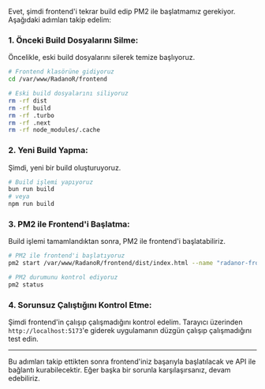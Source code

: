 Evet, şimdi frontend'i tekrar build edip PM2 ile başlatmamız gerekiyor. Aşağıdaki adımları takip edelim:

### 1. Önceki Build Dosyalarını Silme:

Öncelikle, eski build dosyalarını silerek temize başlıyoruz.

```bash
# Frontend klasörüne gidiyoruz
cd /var/www/RadanoR/frontend

# Eski build dosyalarını siliyoruz
rm -rf dist
rm -rf build
rm -rf .turbo
rm -rf .next
rm -rf node_modules/.cache
```

### 2. Yeni Build Yapma:

Şimdi, yeni bir build oluşturuyoruz.

```bash
# Build işlemi yapıyoruz
bun run build
# veya
npm run build
```

### 3. PM2 ile Frontend'i Başlatma:

Build işlemi tamamlandıktan sonra, PM2 ile frontend'i başlatabiliriz.

```bash
# PM2 ile frontend'i başlatıyoruz
pm2 start /var/www/RadanoR/frontend/dist/index.html --name "radanor-frontend"

# PM2 durumunu kontrol ediyoruz
pm2 status
```

### 4. Sorunsuz Çalıştığını Kontrol Etme:

Şimdi frontend'in çalışıp çalışmadığını kontrol edelim. Tarayıcı üzerinden `http://localhost:5173`'e giderek uygulamanın düzgün çalışıp çalışmadığını test edin.

---

Bu adımları takip ettikten sonra frontend'iniz başarıyla başlatılacak ve API ile bağlantı kurabilecektir. Eğer başka bir sorunla karşılaşırsanız, devam edebiliriz.
